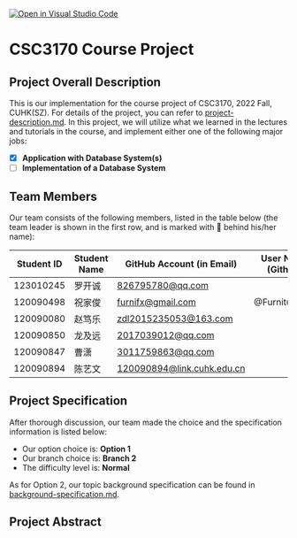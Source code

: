 [![Open in Visual Studio Code](https://classroom.github.com/assets/open-in-vscode-c66648af7eb3fe8bc4f294546bfd86ef473780cde1dea487d3c4ff354943c9ae.svg)](https://classroom.github.com/online_ide?assignment_repo_id=9434901&assignment_repo_type=AssignmentRepo)
# CSC3170 Course Project

## Project Overall Description

This is our implementation for the course project of CSC3170, 2022 Fall, CUHK(SZ). For details of the project, you can refer to [project-description.md](project-description.md). In this project, we will utilize what we learned in the lectures and tutorials in the course, and implement either one of the following major jobs:

<!-- Please fill in "x" to replace the blank space between "[]" to tick the todo item; it's ticked on the first one by default. -->

- [x] **Application with Database System(s)**
- [ ] **Implementation of a Database System**

## Team Members

Our team consists of the following members, listed in the table below (the team leader is shown in the first row, and is marked with 🚩 behind his/her name):

<!-- change the info below to be the real case -->

| Student ID | Student Name | GitHub Account (in Email) | User Name (Github) |
| ---------- | ------------ | ------------------------- | ------------------ |
| 123010245  | 罗开诚       | 826795780@qq.com          | 
| 120090498  | 祝家俊       | furnifx@gmail.com         | @FurnitureZhu      |
| 120090080  | 赵笃乐       | zdl2015235053@163.com     |
| 120090850  | 龙及远       | 2017039012@qq.com         |
| 120090847  | 曹潇         | 3011759863@qq.com         |
| 120090894  | 陈艺文       | 120090894@link.cuhk.edu.cn|

## Project Specification

<!-- You should remove the terms/sentence that is not necessary considering your option/branch/difficulty choice -->

After thorough discussion, our team made the choice and the specification information is listed below:

- Our option choice is: **Option 1**
- Our branch choice is: **Branch 2**
- The difficulty level is: **Normal**

As for Option 2, our topic background specification can be found in [background-specification.md](background-specification.md).

## Project Abstract

<!-- TODO -->
